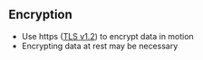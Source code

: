 ## Encryption

- Use https ([TLS v1.2](https://tools.ietf.org/html/rfc5246)) to encrypt data in motion
- Encrypting data at rest may be necessary